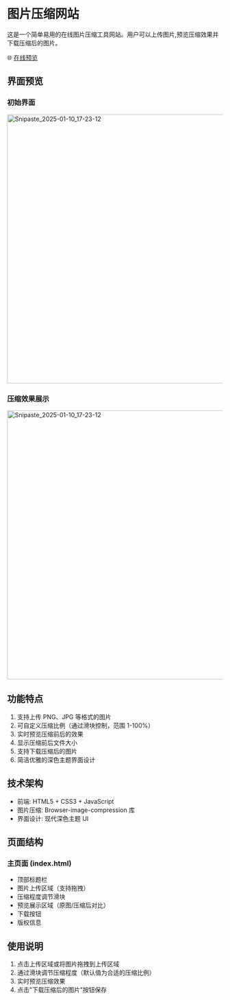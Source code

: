 # 图片压缩网站

这是一个简单易用的在线图片压缩工具网站。用户可以上传图片,预览压缩效果并下载压缩后的图片。

🌐 [在线预览](https://你的用户名.github.io/image-compressor)

## 界面预览

### 初始界面

<img width="627" alt="Snipaste_2025-01-10_17-23-12" src="https://github.com/user-attachments/assets/23c2125d-eed2-4e7d-b74d-e8e427eeabcc" />

### 压缩效果展示

<img width="627" alt="Snipaste_2025-01-10_17-23-12" src="https://github.com/user-attachments/assets/2b339b69-2ca4-493e-97b1-9342f720af7d" />


## 功能特点

1. 支持上传 PNG、JPG 等格式的图片
2. 可自定义压缩比例（通过滑块控制，范围 1-100%）
3. 实时预览压缩前后的效果
4. 显示压缩前后文件大小
5. 支持下载压缩后的图片
6. 简洁优雅的深色主题界面设计

## 技术架构

- 前端: HTML5 + CSS3 + JavaScript
- 图片压缩: Browser-image-compression 库
- 界面设计: 现代深色主题 UI

## 页面结构

### 主页面 (index.html)
- 顶部标题栏
- 图片上传区域（支持拖拽）
- 压缩程度调节滑块
- 预览展示区域（原图/压缩后对比）
- 下载按钮
- 版权信息

## 使用说明

1. 点击上传区域或将图片拖拽到上传区域
2. 通过滑块调节压缩程度（默认值为合适的压缩比例）
3. 实时预览压缩效果
4. 点击"下载压缩后的图片"按钮保存 
